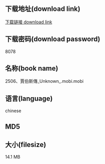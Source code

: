 ## 下载地址(download link)
[下载链接 download link](https://tutu365.netlify.app/?s=2506%E3%80%81%E8%B3%88%E4%BC%AF%E6%96%AF%E5%82%B3_Unknown_.mobi)

## 下载密码(download password)
8078

## 名称(book name)
2506、賈伯斯傳_Unknown_.mobi.mobi

## 语言(language)
chinese

## MD5


## 大小(filesize)
14.1 MB
